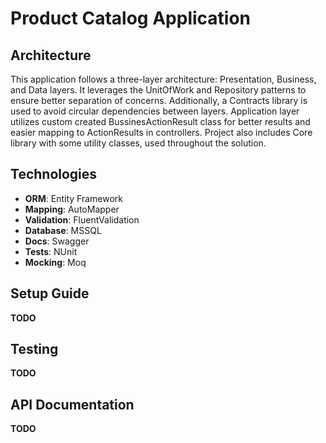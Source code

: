 # Product Catalog Application

## Architecture
This application follows a three-layer architecture: Presentation, Business, and Data layers. It leverages the UnitOfWork and Repository patterns to ensure better separation of concerns. Additionally, a Contracts library is used to avoid circular dependencies between layers.
Application layer utilizes custom created BussinesActionResult class for better results and easier mapping to ActionResults in controllers.
Project also includes Core library with some utility classes, used throughout the solution.

## Technologies
- **ORM**: Entity Framework
- **Mapping**: AutoMapper
- **Validation**: FluentValidation
- **Database**: MSSQL
- **Docs**: Swagger
- **Tests**: NUnit
- **Mocking**: Moq

## Setup Guide
**TODO**

## Testing
**TODO**

## API Documentation
**TODO**
